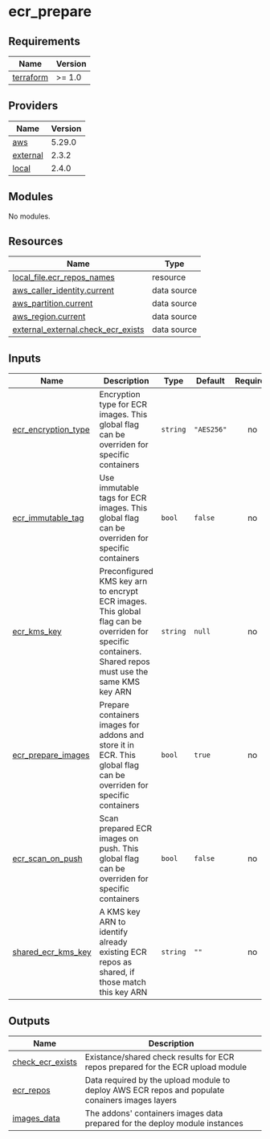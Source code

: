 # ecr_prepare

<!-- BEGINNING OF PRE-COMMIT-TERRAFORM DOCS HOOK -->
## Requirements

| Name | Version |
|------|---------|
| <a name="requirement_terraform"></a> [terraform](#requirement\_terraform) | >= 1.0 |

## Providers

| Name | Version |
|------|---------|
| <a name="provider_aws"></a> [aws](#provider\_aws) | 5.29.0 |
| <a name="provider_external"></a> [external](#provider\_external) | 2.3.2 |
| <a name="provider_local"></a> [local](#provider\_local) | 2.4.0 |

## Modules

No modules.

## Resources

| Name | Type |
|------|------|
| [local_file.ecr_repos_names](https://registry.terraform.io/providers/hashicorp/local/latest/docs/resources/file) | resource |
| [aws_caller_identity.current](https://registry.terraform.io/providers/hashicorp/aws/latest/docs/data-sources/caller_identity) | data source |
| [aws_partition.current](https://registry.terraform.io/providers/hashicorp/aws/latest/docs/data-sources/partition) | data source |
| [aws_region.current](https://registry.terraform.io/providers/hashicorp/aws/latest/docs/data-sources/region) | data source |
| [external_external.check_ecr_exists](https://registry.terraform.io/providers/hashicorp/external/latest/docs/data-sources/external) | data source |

## Inputs

| Name | Description | Type | Default | Required |
|------|-------------|------|---------|:--------:|
| <a name="input_ecr_encryption_type"></a> [ecr\_encryption\_type](#input\_ecr\_encryption\_type) | Encryption type for ECR images. This global flag can be overriden for specific containers | `string` | `"AES256"` | no |
| <a name="input_ecr_immutable_tag"></a> [ecr\_immutable\_tag](#input\_ecr\_immutable\_tag) | Use immutable tags for ECR images. This global flag can be overriden for specific containers | `bool` | `false` | no |
| <a name="input_ecr_kms_key"></a> [ecr\_kms\_key](#input\_ecr\_kms\_key) | Preconfigured KMS key arn to encrypt ECR images. This global flag can be overriden for specific containers. Shared repos must use the same KMS key ARN | `string` | `null` | no |
| <a name="input_ecr_prepare_images"></a> [ecr\_prepare\_images](#input\_ecr\_prepare\_images) | Prepare containers images for addons and store it in ECR. This global flag can be overriden for specific containers | `bool` | `true` | no |
| <a name="input_ecr_scan_on_push"></a> [ecr\_scan\_on\_push](#input\_ecr\_scan\_on\_push) | Scan prepared ECR images on push. This global flag can be overriden for specific containers | `bool` | `false` | no |
| <a name="input_shared_ecr_kms_key"></a> [shared\_ecr\_kms\_key](#input\_shared\_ecr\_kms\_key) | A KMS key ARN to identify already existing ECR repos as shared, if those match this key ARN | `string` | `""` | no |

## Outputs

| Name | Description |
|------|-------------|
| <a name="output_check_ecr_exists"></a> [check\_ecr\_exists](#output\_check\_ecr\_exists) | Existance/shared check results for ECR repos prepared for the ECR upload module |
| <a name="output_ecr_repos"></a> [ecr\_repos](#output\_ecr\_repos) | Data required by the upload module to deploy AWS ECR repos and populate conainers images layers |
| <a name="output_images_data"></a> [images\_data](#output\_images\_data) | The addons' containers images data prepared for the deploy module instances |
<!-- END OF PRE-COMMIT-TERRAFORM DOCS HOOK -->
